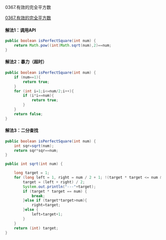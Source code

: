 0367.有效的完全平方数

[0367.有效的完全平方数
](https://leetcode-cn.com/problems/valid-perfect-square/)

#### 解法1：调用API



```java
public boolean isPerfectSquare(int num) {
    return Math.pow((int)Math.sqrt(num),2)==num;
}
```



#### 解法2：暴力（超时）

```java
public boolean isPerfectSquare(int num) {
    if (num==1){
        return true;
    }
    for (int i=1;i<=num/2;i++){
        if (i*i==num){
            return true;
        }
    }
    return false;
}
```



#### 解法3：二分查找



```java
public boolean isPerfectSquare(int num) {
    int sqr=sqrt(num);
    return sqr*sqr==num;
}

public int sqrt(int num) {

    long target = 1;
    for (long left = 1, right = num / 2 + 1; !(target * target <= num && (target + 1) * (target + 1) > num); ) {
        target = (left + right) / 2;
        System.out.println("---"+target);
        if (target * target == num) {
            break;
        }else if (target*target>num){
            right=target;
        }else {
            left=target+1;
        }
    }
    return (int) target;
}
```

